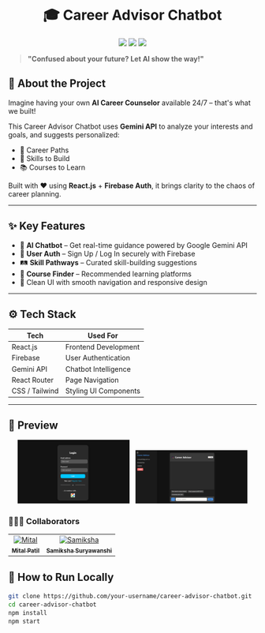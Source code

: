 <h1 align="center">🎓 Career Advisor Chatbot</h1>

<p align="center">
  <img src="https://img.shields.io/badge/Powered%20By-Gemini%20API-blue?style=for-the-badge" />
  <img src="https://img.shields.io/badge/Built%20With-React.js-61DAFB?style=for-the-badge&logo=react" />
  <img src="https://img.shields.io/badge/Auth-Firebase-FFCA28?style=for-the-badge&logo=firebase" />
</p>

> **"Confused about your future? Let AI show the way!"**

## 🧠 About the Project

Imagine having your own **AI Career Counselor** available 24/7 – that's what we built!

This Career Advisor Chatbot uses **Gemini API** to analyze your interests and goals, and suggests personalized:
- 💼 Career Paths
- 🧠 Skills to Build
- 📚 Courses to Learn

Built with ❤️ using **React.js** + **Firebase Auth**, it brings clarity to the chaos of career planning.

---

## ✨ Key Features

- 🤖 **AI Chatbot** – Get real-time guidance powered by Google Gemini API  
- 🔐 **User Auth** – Sign Up / Log In securely with Firebase  
- 🛤️ **Skill Pathways** – Curated skill-building suggestions  
- 📘 **Course Finder** – Recommended learning platforms  
- 🎨 Clean UI with smooth navigation and responsive design

---

## ⚙️ Tech Stack

| Tech         | Used For                |
|--------------|-------------------------|
| React.js     | Frontend Development    |
| Firebase     | User Authentication     |
| Gemini API   | Chatbot Intelligence    |
| React Router | Page Navigation         |
| CSS / Tailwind | Styling UI Components |

---

## 📸 Preview

<p align="center">
  <img src="./login.png" alt="Login Page" width="45%" />
  &nbsp;
  <img src="./chatbot.png" alt="Chatbot Page" width="45%" />
</p>

### 🧑‍🤝‍🧑 Collaborators

<table>
  <tr>
    <td align="center">
      <a href="https://github.com/17mital">
        <img src="https://avatars.githubusercontent.com/17mital" width="100px;" alt="Mital"/><br />
        <sub><b>Mital Patil</b></sub>
      </a>
    </td>
    <td align="center">
      <a href="https://github.com/samikshaSuryawanshi1911">
        <img src="https://avatars.githubusercontent.com/samikshaSuryawanshi1911" width="100px;" alt="Samiksha"/><br />
        <sub><b>Samiksha Suryawanshi</b></sub>
      </a>
    </td>
  </tr>
</table>



## 🚀 How to Run Locally

```bash
git clone https://github.com/your-username/career-advisor-chatbot.git
cd career-advisor-chatbot
npm install
npm start
